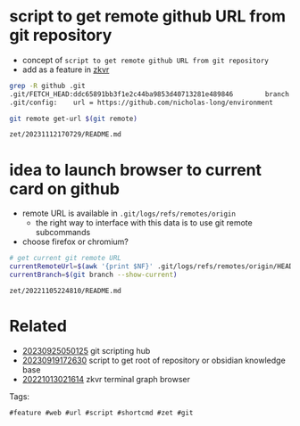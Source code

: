 # script to get remote github URL from git repository

- concept of `script to get remote github URL from git repository`
- add as a feature in [zkvr](/zet/20221013021614/README.md)

```bash
grep -R github .git
.git/FETCH_HEAD:ddc65891bb3f1e2c44ba9853d40713281e489846		branch 'main' of https://github.com/nicholas-long/environment
.git/config:	url = https://github.com/nicholas-long/environment

git remote get-url $(git remote)
```

` zet/20231112170729/README.md `

# idea to launch browser to current card on github

- remote URL is available in `.git/logs/refs/remotes/origin`
  - the right way to interface with this data is to use git remote subcommands
- choose firefox or chromium?

```bash
# get current git remote URL
currentRemoteUrl=$(awk '{print $NF}' .git/logs/refs/remotes/origin/HEAD)
currentBranch=$(git branch --show-current)
```

` zet/20221105224810/README.md `

# Related

- [20230925050125](/zet/20230925050125/README.md) git scripting hub
- [20230919172630](/zet/20230919172630/README.md) script to get root of repository or obsidian knowledge base
- [20221013021614](/zet/20221013021614/README.md) zkvr terminal graph browser

Tags:

    #feature #web #url #script #shortcmd #zet #git
